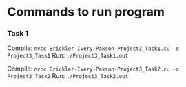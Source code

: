 # Commands to run program
### Task 1
Compile: `nvcc Brickler-Ivery-Paxson-Project3_Task1.cu -o Project3_Task1`
Run: `./Project3_Task1.out` 

Compile: `nvcc Brickler-Ivery-Paxson-Project3_Task2.cu -o Project3_Task2`
Run: `./Project3_Task2.out`
